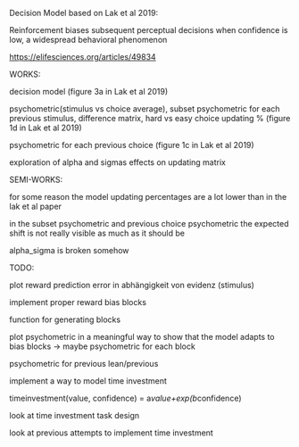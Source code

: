 
Decision Model based on Lak et al 2019:

Reinforcement biases subsequent perceptual decisions when confidence is low, a widespread behavioral phenomenon

https://elifesciences.org/articles/49834


WORKS:

decision model (figure 3a in Lak et al 2019)

psychometric(stimulus vs choice average), subset psychometric for each previous stimulus, difference matrix, hard vs easy choice updating % (figure 1d in Lak et al 2019)

psychometric for each previous choice (figure 1c in Lak et al 2019)

exploration of alpha and sigmas effects on updating matrix


SEMI-WORKS:

for some reason the model updating percentages are a lot lower than in the lak et al paper

in the subset psychometric and previous choice psychometric the expected shift is not really visible as much as it should be

alpha_sigma is broken somehow


TODO:

plot reward prediction error in abhängigkeit von evidenz (stimulus)


implement proper reward bias blocks

function for generating blocks 

plot psychometric in a meaningful way to show that the model adapts to bias blocks -> maybe psychometric for each block

psychometric for previous lean/previous


implement a way to model time investment

timeinvestment(value, confidence) = a*value+exp(b*confidence)

look at time investment task design

look at previous attempts to implement time investment
